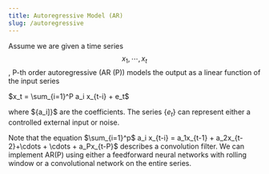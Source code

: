 ```yaml
---
title: Autoregressive Model (AR)
slug: /autoregressive
---
```

Assume we are given a time series $$x_1,\cdots, x_t$$, P-th order autoregressive (AR (P)) models the output as a linear function of the input series

$x_t = \sum_{i=1}^P a_i x_{t-i} + e_t$ 

where $\{a_i]}$ are the coefficients. The series $\{e_t\}$ can represent either a controlled external input or noise.

Note that the equation $\sum_{i=1}^p$ a_i x_{t-i} = a_1x_{t-1} + a_2x_{t-2}+\cdots + \cdots + a_Px_{t-P}$ describes a convolution filter. We can implement AR(P) using either a feedforward neural networks with rolling window or a  convolutional network on the entire series.
